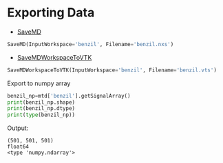 # Exporting Data

* [SaveMD](http://docs.mantidproject.org/nightly/algorithms/SaveMD.html)

```python
SaveMD(InputWorkspace='benzil', Filename='benzil.nxs')
```

* [SaveMDWorkspaceToVTK](http://docs.mantidproject.org/nightly/algorithms/SaveMDWorkspaceToVTK.html)

```python
SaveMDWorkspaceToVTK(InputWorkspace='benzil', Filename='benzil.vts')
```

Export to numpy array
```python
benzil_np=mtd['benzil'].getSignalArray()
print(benzil_np.shape)
print(benzil_np.dtype)
print(type(benzil_np))
```

Output:
```
(501, 501, 501)
float64
<type 'numpy.ndarray'>
```
